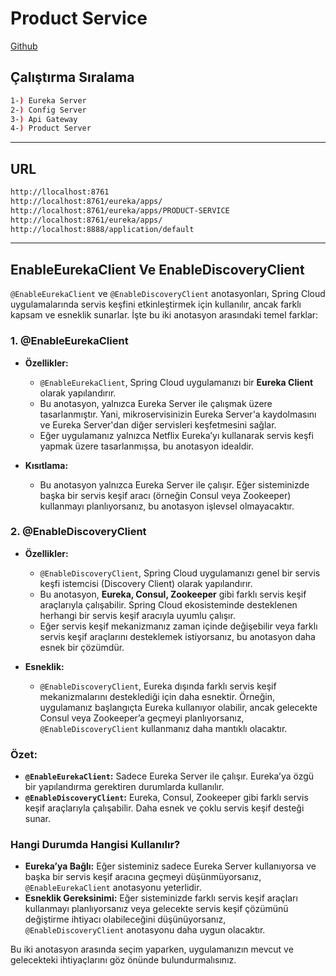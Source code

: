 # Product Service
[Github](https://github.com/dccelik/Product-Service)

## Çalıştırma Sıralama
```sh
1-) Eureka Server 
2-) Config Server
3-) Api Gateway
4-) Product Server 
```
---


## URL
```sh
http://llocalhost:8761
http://localhost:8761/eureka/apps/
http://localhost:8761/eureka/apps/PRODUCT-SERVICE
http://localhost:8761/eureka/apps/
http://localhost:8888/application/default

```
---



## EnableEurekaClient Ve EnableDiscoveryClient
`@EnableEurekaClient` ve `@EnableDiscoveryClient` anotasyonları, Spring Cloud uygulamalarında servis keşfini etkinleştirmek için kullanılır, ancak farklı kapsam ve esneklik sunarlar. İşte bu iki anotasyon arasındaki temel farklar:

### 1. **@EnableEurekaClient**
- **Özellikler:**
    - `@EnableEurekaClient`, Spring Cloud uygulamanızı bir **Eureka Client** olarak yapılandırır.
    - Bu anotasyon, yalnızca Eureka Server ile çalışmak üzere tasarlanmıştır. Yani, mikroservisinizin Eureka Server'a kaydolmasını ve Eureka Server'dan diğer servisleri keşfetmesini sağlar.
    - Eğer uygulamanız yalnızca Netflix Eureka’yı kullanarak servis keşfi yapmak üzere tasarlanmışsa, bu anotasyon idealdir.

- **Kısıtlama:**
    - Bu anotasyon yalnızca Eureka Server ile çalışır. Eğer sisteminizde başka bir servis keşif aracı (örneğin Consul veya Zookeeper) kullanmayı planlıyorsanız, bu anotasyon işlevsel olmayacaktır.

### 2. **@EnableDiscoveryClient**
- **Özellikler:**
    - `@EnableDiscoveryClient`, Spring Cloud uygulamanızı genel bir servis keşfi istemcisi (Discovery Client) olarak yapılandırır.
    - Bu anotasyon, **Eureka, Consul, Zookeeper** gibi farklı servis keşif araçlarıyla çalışabilir. Spring Cloud ekosisteminde desteklenen herhangi bir servis keşif aracıyla uyumlu çalışır.
    - Eğer servis keşif mekanizmanız zaman içinde değişebilir veya farklı servis keşif araçlarını desteklemek istiyorsanız, bu anotasyon daha esnek bir çözümdür.

- **Esneklik:**
    - `@EnableDiscoveryClient`, Eureka dışında farklı servis keşif mekanizmalarını desteklediği için daha esnektir. Örneğin, uygulamanız başlangıçta Eureka kullanıyor olabilir, ancak gelecekte Consul veya Zookeeper’a geçmeyi planlıyorsanız, `@EnableDiscoveryClient` kullanmanız daha mantıklı olacaktır.

### Özet:
- **`@EnableEurekaClient`:** Sadece Eureka Server ile çalışır. Eureka’ya özgü bir yapılandırma gerektiren durumlarda kullanılır.
- **`@EnableDiscoveryClient`:** Eureka, Consul, Zookeeper gibi farklı servis keşif araçlarıyla çalışabilir. Daha esnek ve çoklu servis keşif desteği sunar.

### Hangi Durumda Hangisi Kullanılır?
- **Eureka’ya Bağlı:** Eğer sisteminiz sadece Eureka Server kullanıyorsa ve başka bir servis keşif aracına geçmeyi düşünmüyorsanız, `@EnableEurekaClient` anotasyonu yeterlidir.
- **Esneklik Gereksinimi:** Eğer sisteminizde farklı servis keşif araçları kullanmayı planlıyorsanız veya gelecekte servis keşif çözümünü değiştirme ihtiyacı olabileceğini düşünüyorsanız, `@EnableDiscoveryClient` anotasyonu daha uygun olacaktır.

Bu iki anotasyon arasında seçim yaparken, uygulamanızın mevcut ve gelecekteki ihtiyaçlarını göz önünde bulundurmalısınız.